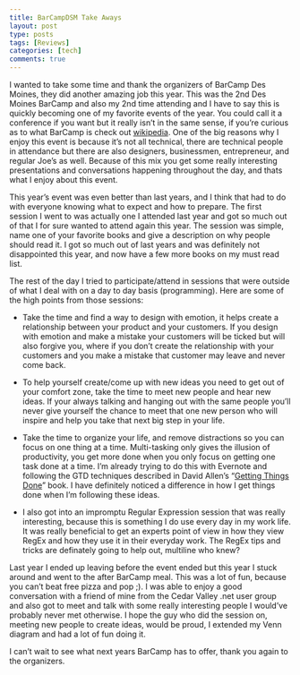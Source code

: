```yaml
---
title: BarCampDSM Take Aways
layout: post
type: posts
tags: [Reviews]
categories: [tech]
comments: true
---
```


I wanted to take some time and thank the organizers of BarCamp Des Moines, they did another amazing job this year.  This was the 2nd Des Moines BarCamp and also my 2nd time attending and I have to say this is quickly becoming one of my favorite events of the year.  You could call it a conference if you want but it really isn’t in the same sense, if you’re curious as to what BarCamp is check out [wikipedia](https://en.wikipedia.org/wiki/BarCamp). One of the big reasons why I enjoy this event is because it’s not all technical, there are technical people in attendance but there are also designers, businessmen, entrepreneur, and regular Joe’s as well.  Because of this mix you get some really interesting presentations and conversations happening throughout the day, and thats what I enjoy about this event.

This year’s event was even better than last years, and I think that had to do with everyone knowing what to expect and how to prepare.  The first session I went to was actually one I attended last year and got so much out of that I for sure wanted to attend again this year.  The session was simple, name one of your favorite books and give a description on why people should read it.  I got so much out of last years and was definitely not disappointed this year, and now have a few more books on my must read list.

The rest of the day I tried to participate/attend in sessions that were outside of what I deal with on a day to day basis (programming).  Here are some of the high points from those sessions:

+ Take the time and find a way to design with emotion, it helps create a relationship between your product and your customers.  If you design with emotion and make a mistake your customers will be ticked but will also forgive you, where if you don’t create the relationship with your customers and you make a mistake that customer may leave and never come back.

+ To help yourself create/come up with new ideas you need to get out of your comfort zone, take the time to meet new people and hear new ideas.  If your always talking and hanging out with the same people you’ll never give yourself the chance to meet that one new person who will inspire and help you take that next big step in your life. 

+ Take the time to organize your life, and remove distractions so you can focus on one thing at a time.  Multi-tasking only gives the illusion of productivity, you get more done when you only focus on getting one task done at a time.  I’m already trying to do this with Evernote and following the GTD techniques described in David Allen’s “[Getting Things Done](https://www.amazon.com/dp/0142000280/ref=asc_df_01420002804726768?smid=ATVPDKIKX0DER&tag=shopzilla0d-20&ascsubtag=shopzilla_rev_505-20;14831425905822909311610070302008005&linkCode=df0&creative=395093&creativeASIN=0142000280)” book.  I have definitely  noticed a difference in how I get things done when I’m following these ideas. 

+ I also got into an impromptu Regular Expression session that was really interesting, because this is something I do use every day in my work life.  It was really beneficial to get an experts point of view in how they view RegEx and how they use it in their everyday work. The RegEx tips and tricks are definately going to help out, multiline who knew?

Last year I ended up leaving before the event ended but this year I stuck around and went to the after BarCamp meal.  This was a lot of fun, because you can’t beat free pizza and pop ;).  I was able to enjoy a good conversation with a friend of mine from the Cedar Valley .net user group and also got to meet and talk with some really interesting people I would’ve probably never met otherwise.  I hope the guy who did the session on, meeting new people to create ideas, would be proud, I extended my Venn diagram and had a lot of fun doing it.   

I can’t wait to see what next years BarCamp has to offer, thank you again to the organizers.